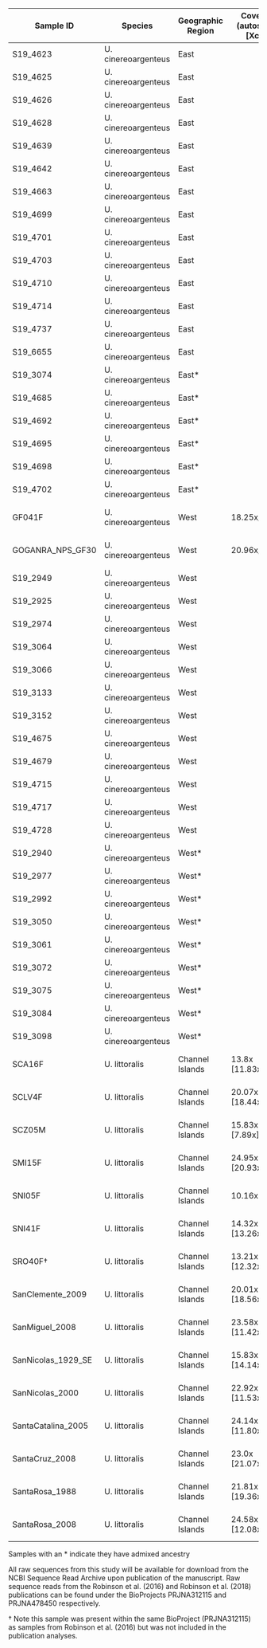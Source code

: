 | Sample ID | Species | Geographic Region | Coverage (autosomes [Xchr]) | Source |
| --------- | ------- | ----------------- | -------- | ------ |
| S19_4623 | U. cinereoargenteus | East | | This Study |
| S19_4625 | U. cinereoargenteus | East | | This Study |
| S19_4626 | U. cinereoargenteus | East | | This Study |
| S19_4628 | U. cinereoargenteus | East | | This Study |
| S19_4639 | U. cinereoargenteus | East | | This Study |
| S19_4642 | U. cinereoargenteus | East | | This Study |
| S19_4663 | U. cinereoargenteus | East | | This Study |
| S19_4699 | U. cinereoargenteus | East | | This Study |
| S19_4701 | U. cinereoargenteus | East | | This Study |
| S19_4703 | U. cinereoargenteus | East | | This Study |
| S19_4710 | U. cinereoargenteus | East | | This Study |
| S19_4714 | U. cinereoargenteus | East | | This Study |
| S19_4737 | U. cinereoargenteus | East | | This Study |
| S19_6655 | U. cinereoargenteus | East | | This Study |
| S19_3074 | U. cinereoargenteus | East* | | This Study |
| S19_4685 | U. cinereoargenteus | East* | | This Study |
| S19_4692 | U. cinereoargenteus | East* | | This Study |
| S19_4695 | U. cinereoargenteus | East* | | This Study |
| S19_4698 | U. cinereoargenteus | East* | | This Study |
| S19_4702 | U. cinereoargenteus | East* | | This Study |
| GF041F | U. cinereoargenteus | West | 18.25x/16.65x | Robinson et al. (2016) |
| GOGANRA_NPS_GF30 | U. cinereoargenteus | West | 20.96x/10.26x | Robinson et al. (2018) |
| S19_2949 | U. cinereoargenteus | West | | This Study |
| S19_2925 | U. cinereoargenteus | West | | This Study |
| S19_2974 | U. cinereoargenteus | West | | This Study |
| S19_3064 | U. cinereoargenteus | West | | This Study |
| S19_3066 | U. cinereoargenteus | West | | This Study |
| S19_3133 | U. cinereoargenteus | West | | This Study |
| S19_3152 | U. cinereoargenteus | West | | This Study |
| S19_4675 | U. cinereoargenteus | West | | This Study |
| S19_4679 | U. cinereoargenteus | West | | This Study |
| S19_4715 | U. cinereoargenteus | West | | This Study |
| S19_4717 | U. cinereoargenteus | West | | This Study |
| S19_4728 | U. cinereoargenteus | West | | This Study |
| S19_2940 | U. cinereoargenteus | West* | | This Study |
| S19_2977 | U. cinereoargenteus | West* | | This Study |
| S19_2992 | U. cinereoargenteus | West* | | This Study |
| S19_3050 | U. cinereoargenteus | West* | | This Study |
| S19_3061 | U. cinereoargenteus | West* | | This Study |
| S19_3072 | U. cinereoargenteus | West* | | This Study |
| S19_3075 | U. cinereoargenteus | West* | | This Study |
| S19_3084 | U. cinereoargenteus | West* | | This Study |
| S19_3098 | U. cinereoargenteus | West* | | This Study |
| SCA16F | U. littoralis | Channel Islands | 13.8x [11.83x] | Robinson et al. (2016) |
| SCLV4F | U. littoralis | Channel Islands | 20.07x [18.44x] | Robinson et al. (2016) |
| SCZ05M | U. littoralis | Channel Islands  | 15.83x [7.89x] | Robinson et al. (2016) |
| SMI15F | U. littoralis | Channel Islands | 24.95x [20.93x] | Robinson et al. (2016) |
| SNI05F | U. littoralis | Channel Islands | 10.16x [9.4x] | Robinson et al. (2016) |
| SNI41F | U. littoralis | Channel Islands | 14.32x [13.26x] | Robinson et al. (2016) |
| SRO40F† | U. littoralis | Channel Islands | 13.21x [12.32x] | Robinson et al. (2016) |
| SanClemente_2009 | U. littoralis | Channel Islands | 20.01x [18.56x] | Robinson et al. (2018) |
| SanMiguel_2008 | U. littoralis | Channel Islands | 23.58x [11.42x] | Robinson et al. (2018) |
| SanNicolas_1929_SE | U. littoralis | Channel Islands | 15.83x [14.14x] | Robinson et al. (2018) |
| SanNicolas_2000 | U. littoralis | Channel Islands | 22.92x [11.53x] | Robinson et al. (2018) |
| SantaCatalina_2005 | U. littoralis | Channel Islands | 24.14x [11.80x] | Robinson et al. (2018) |
| SantaCruz_2008 | U. littoralis | Channel Islands | 23.0x [21.07x] | Robinson et al. (2018) |
| SantaRosa_1988 | U. littoralis | Channel Islands | 21.81x [19.36x]| Robinson et al. (2018) |
| SantaRosa_2008 | U. littoralis | Channel Islands | 24.58x [12.08x] | Robinson et al. (2018) |

Samples with an * indicate they have admixed ancestry  

All raw sequences from this study will be available for download from the NCBI Sequence Read Archive upon publication of the manuscript. Raw sequence reads from the Robinson et al. (2016) and Robinson et al. (2018) publications can be found under the BioProjects PRJNA312115 and PRJNA478450 respectively. 

† Note this sample was present within the same BioProject (PRJNA312115) as samples from Robinson et al. (2016) but was not included in the publication analyses. 
